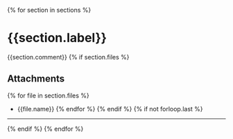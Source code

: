 {% for section in sections %}
# {{section.label}}
{{section.comment}}
{% if section.files %}
## Attachments
{% for file in section.files %}
* {{file.name}}
{% endfor %}
{% endif %}
{% if not forloop.last %}
---
{% endif %}
{% endfor %}
